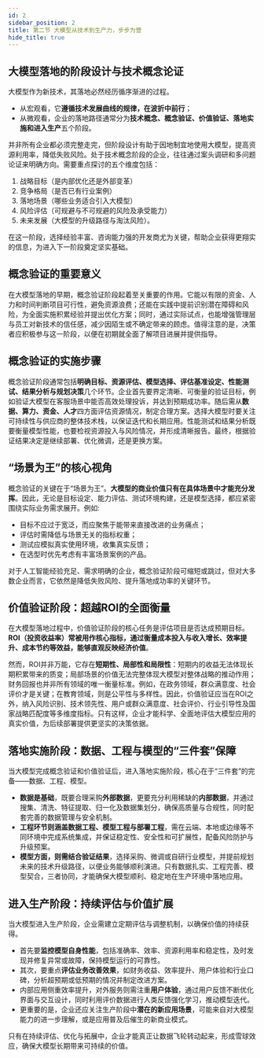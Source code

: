 ```yaml
---
id: 2
sidebar_position: 2
title: 第二节 大模型从技术到生产力，步步为营
hide_title: true
---
```


## 大模型落地的阶段设计与技术概念论证
大模型作为新技术，其落地必然经历循序渐进的过程。
- 从宏观看，它**遵循技术发展曲线的规律，在波折中前行**；
- 从微观看，企业的落地路径通常分为**技术概念、概念验证、价值验证、落地实施和进入生产**五个阶段。

并非所有企业都必须完整走完，但阶段设计有助于因地制宜地使用大模型，提高资源利用率，降低失败风险。处于技术概念阶段的企业，往往通过案头调研和多问题论证来明确方向。需要重点探讨的五个维度包括：
1. 战略目标（是内部优化还是外部变革）
2. 竞争格局（是否已有行业案例）
3. 落地场景（哪些业务适合引入大模型）
4. 风险评估（可规避与不可规避的风险及承受能力）
5. 未来发展（大模型的升级路径与淘汰风险）。

在这一阶段，选择经验丰富、咨询能力强的开发商尤为关键，帮助企业获得更翔实的信息，为进入下一阶段奠定坚实基础。

## 概念验证的重要意义
在大模型落地的早期，概念验证阶段起着至关重要的作用。它能以有限的资金、人力和时间判断项目可行性，避免资源浪费；还能在实践中提前识别潜在障碍和风险，为全面实施积累经验并提出优化方案；同时，通过实际试点，也能增强管理层与员工对新技术的信任感，减少因陌生或不确定带来的顾虑。值得注意的是，决策者应积极参与这一阶段，以便在初期就全面了解项目进展并提供指导。

## 概念验证的实施步骤
概念验证阶段通常包括**明确目标、资源评估、模型选择、评估基准设定、性能测试、结果分析与规划决策**几个环节。企业首先要界定清晰、可衡量的验证目标，例如验证大模型在客服场景中能否高效处理投诉，并达到预期成功率。随后需从**数据、算力、资金、人才**四方面评估资源情况，制定合理方案。选择大模型时要关注可持续性与供应商的整体技术栈，以保证迭代和长期应用。性能测试和结果分析既要衡量模型性能，也要检视资源投入与风险情况，并形成清晰报告。最终，根据验证结果决定是继续部署、优化微调，还是更换方案。

## “场景为王”的核心视角
概念验证的关键在于“场景为王”。**大模型的商业价值只有在具体场景中才能充分发挥**。因此，无论是目标设定、能力评估、测试环境构建，还是模型选择，都应紧密围绕实际业务需求展开。例如:
- 目标不应过于宽泛，而应聚焦于能带来直接改进的业务痛点；
- 评估时需降低与场景无关的指标权重；
- 测试应模拟真实使用环境，收集真实反馈；
- 在选型时优先考虑有丰富场景案例的产品。

对于人工智能经验充足、需求明确的企业，概念验证阶段可缩短或跳过，但对大多数企业而言，它依然是降低失败风险、提升落地成功率的关键环节。

## 价值验证阶段：超越ROI的全面衡量
在大模型落地过程中，价值验证阶段的核心任务是评估项目是否达成预期目标。**ROI（投资收益率）常被用作核心指标，通过衡量成本投入与收入增长、效率提升、成本节约等效益，能够直观反映经济价值**。

然而，ROI并非万能，它存在**短期性、局部性和局限性**：短期内的收益无法体现长期积累带来的质变；局部场景的价值无法完整体现大模型对整体战略的推动作用；财务回报也并非所有领域的唯一衡量标准。例如，在政务领域，群众满意度、社会评价才是关键；在教育领域，则是公平性与多样性。因此，价值验证应当在ROI之外，纳入风险识别、技术领先性、用户或群众满意度、社会评价、行业引导性及国家战略匹配度等多维度指标。只有这样，企业才能科学、全面地评估大模型应用的真实价值，为后续部署提供更坚实的决策依据。

## 落地实施阶段：数据、工程与模型的“三件套”保障
当大模型完成概念验证和价值验证后，进入落地实施阶段，核心在于“三件套”的完备——数据、工程、模型。
- **数据是基础**，既要合理采购**外部数据**，更要充分利用稀缺的**内部数据**，并通过搜集、清洗、特征提取、归一化及数据集划分，确保高质量与合规性，同时配套完善的数据管理与安全机制。
- **工程环节则涵盖数据工程、模型工程与部署工程**，需在云端、本地或边缘等不同环境中完成系统集成，并保证稳定性、安全性和可扩展性，配备风险防护与升级预案。
- **模型方面，则需结合验证结果**，选择采购、微调或自研行业模型，并提前规划未来的技术升级路径，以便业务能够顺利演进。只有数据扎实、工程完善、模型契合，三者协同，才能确保大模型顺利、稳定地在生产环境中落地应用。

## 进入生产阶段：持续评估与价值扩展
当大模型进入生产阶段，企业需建立定期评估与调整机制，以确保价值的持续获得。
- 首先要**监控模型自身性能**，包括准确率、效率、资源利用率和稳定性，及时发现并修复异常或故障，保持模型运行的可靠性。
- 其次，要重点**评估业务改善效果**，如财务收益、效率提升、用户体验和行业口碑，分析超预期或低预期的情况并制定改进方案。
- 内部应用侧重效率提升，对外服务则需注重**用户体验**，通过用户反馈不断优化界面与交互设计，同时利用评价数据进行人类反馈强化学习，推动模型迭代。
- 更重要的是，企业还应关注生产阶段中**潜在的新应用场景**，可能来自对大模型能力的进一步理解，或是应用普及后催生的新商业模式。

只有在持续评估、优化与拓展中，企业才能真正让数据飞轮转动起来，形成雪球效应，确保大模型长期带来可持续的价值。